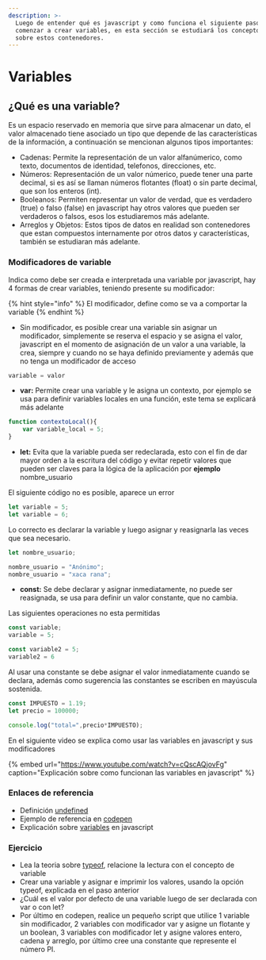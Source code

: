 ```yaml
---
description: >-
  Luego de entender qué es javascript y como funciona el siguiente paso es
  comenzar a crear variables, en esta sección se estudiará los conceptos básicos
  sobre estos contenedores.
---
```


# Variables

## ¿Qué es una variable?

Es un espacio reservado en memoria que sirve para almacenar un dato, el valor almacenado tiene asociado un tipo que depende de las características de la información, a continuación se mencionan algunos tipos importantes:

* Cadenas: Permite la representación de un valor alfanúmerico, como texto, documentos de identidad, telefonos, direcciones, etc.
* Números: Representación de un valor númerico, puede tener una parte decimal, si es así se llaman números flotantes \(float\) o sin parte decimal, que son los enteros \(int\).
* Booleanos: Permiten representar un valor de verdad, que es verdadero \(true\) o falso \(false\) en javascript hay otros valores que pueden ser verdaderos o falsos, esos los estudiaremos más adelante.
* Arreglos y Objetos: Estos tipos de datos en realidad son contenedores que estan compuestos internamente por otros datos y características, también se estudiaran más adelante.

### Modificadores de variable

Indica como debe ser creada e interpretada una variable por javascript, hay 4 formas de crear variables, teniendo presente su modificador:

{% hint style="info" %}
El modificador, define como se va a comportar la variable
{% endhint %}

* Sin modificador, es posible crear una variable sin asignar un modificador, simplemente se reserva el espacio y se asigna el valor, javascript en el momento de asignación de un valor a una variable, la crea, siempre y cuando no se haya definido previamente y además que no tenga un modificador de acceso

```javascript
variable = valor
```

* **var:** Permite crear una variable y le asigna un contexto, por ejemplo se usa para definir variables locales en una función, este tema se explicará más adelante

```javascript
function contextoLocal(){
    var variable_local = 5;
}
```

* **let:** Evita que la variable pueda ser redeclarada, esto con el fin de dar mayor orden a la escritura del código y evitar repetir valores que pueden ser claves para la lógica de la aplicación por **ejemplo** nombre\_usuario

El siguiente código no es posible, aparece un error

```javascript
let variable = 5;
let variable = 6;
```

Lo correcto es declarar la variable y luego asignar y reasignarla las veces que sea necesario.

```javascript
let nombre_usuario;

nombre_usuario = "Anónimo";
nombre_usuario = "xaca rana";
```

* **const:** Se debe declarar y asignar inmediatamente, no puede ser reasignada, se usa para definir un valor constante, que no cambia.

Las siguientes operaciones no esta permitidas

```javascript
const variable;
variable = 5;
```

```javascript
const variable2 = 5;
variable2 = 6
```

Al usar una constante se debe asignar el valor inmediatamente cuando se declara, además como sugerencia las constantes se escriben en mayúscula sostenida.

```javascript
const IMPUESTO = 1.19;
let precio = 100000;

console.log("total=",precio*IMPUESTO);
```

En el siguiente video se explica como usar las variables en javascript y sus modificadores

{% embed url="https://www.youtube.com/watch?v=cQscAQjovFg" caption="Explicación sobre como funcionan las variables en javascript" %}

### Enlaces de referencia

* Definición [undefined](https://developer.mozilla.org/en-US/docs/Glossary/undefined)
* Ejemplo de referencia en [codepen](https://codepen.io/xaca/pen/rNjzgbK)
* Explicación sobre [variables](https://developer.mozilla.org/en-US/docs/Learn/JavaScript/First_steps/Variables) en javascript

### Ejercicio

* Lea la teoria sobre [typeof](https://developer.mozilla.org/en-US/docs/Web/JavaScript/Reference/Operators/typeof), relacione la lectura con el concepto de variable
* Crear una variable y asignar e imprimir los valores, usando la opción typeof, explicada en el paso anterior
* ¿Cuál es el valor por defecto de una variable luego de ser declarada con var o con let?
* Por último en codepen, realice un pequeño script que utilice 1 variable sin modificador, 2 variables con modificador var y asigne un flotante y un boolean, 3 variables con modificador let y asigne valores entero, cadena y arreglo, por último cree una constante que represente el número PI.

